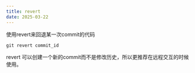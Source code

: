 ```yaml
---
title: revert
date: 2025-03-22
---
```

使用revert来回退某一次commit的代码

```
git revert commit_id
```

revert 可以创建一个新的commit而不是修改历史，所以更推荐在远程交互的时候使用。
